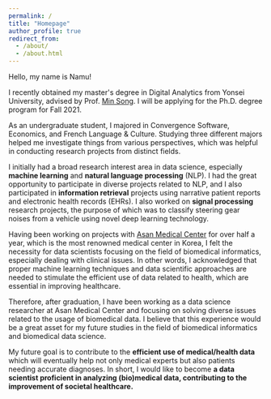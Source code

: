```yaml
---
permalink: /
title: "Homepage"
author_profile: true
redirect_from: 
  - /about/
  - /about.html
---
```


Hello, my name is Namu!  

I recently obtained my master's degree in Digital Analytics from Yonsei University, advised by Prof. [Min Song](http://informatics.yonsei.ac.kr/tsmm/minsong.html). I will be applying for the Ph.D. degree program for Fall 2021.

As an undergraduate student, I majored in Convergence Software, Economics, and French Language & Culture. Studying three different majors helped me investigate things from various perspectives, which was helpful in conducting research projects from distinct fields.

I initially had a broad research interest area in data science, especially **machine learning** and **natural language processing** (NLP). I had the great opportunity to participate in diverse projects related to NLP, and I also participated in **information retrieval** projects using narrative patient reports and electronic health records (EHRs). I also worked on **signal processing** research projects, the purpose of which was to classify steering gear noises from a vehicle using novel deep learning technology.

Having been working on projects with [Asan Medical Center](http://eng.amc.seoul.kr/gb/lang/main.do) for over half a year, which is the most renowned medical center in Korea, I felt the necessity for data scientists focusing on the field of biomedical informatics, especially dealing with clinical issues. In other words, I acknowledged that proper machine learning techniques and data scientific approaches are needed to stimulate the efficient use of data related to health, which are essential in improving healthcare. 

Therefore, after graduation, I have been working as a data science researcher at Asan Medical Center and focusing on solving diverse issues related to the usage of biomedical data. I believe that this experience would be a great asset for my future studies in the field of biomedical informatics and biomedical data science.

My future goal is to contribute to the **efficient use of medical/health data** which will eventually help not only medical experts but also patients needing accurate diagnoses. In short, I would like to become **a data scientist proficient in analyzing (bio)medical data, contributing to the improvement of societal healthcare.**
